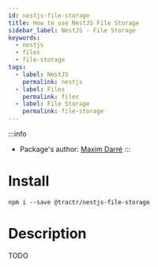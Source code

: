```yaml
---
id: nestjs-file-storage
title: How to use NestJS File Storage
sidebar_label: NestJS - File Storage
keywords: 
  - nestjs
  - files
  - file-storage
tags:
  - label: NestJS
    permalink: nestjs
  - label: Files
    permalink: files
  - label: File Storage
    permalink: file-storage
---
```


:::info
- Package's author: [Maxim Darré](https://github.com/maxmousse)
:::

# Install

`npm i --save @tractr/nestjs-file-storage`

# Description

TODO